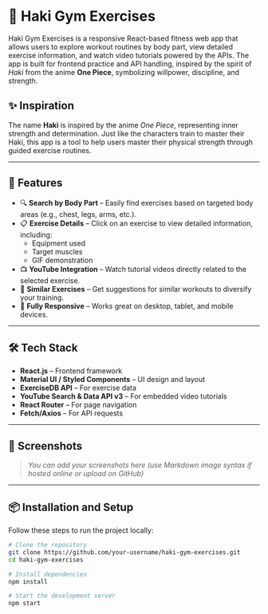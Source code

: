 # 💪 Haki Gym Exercises

Haki Gym Exercises is a responsive React-based fitness web app that allows users to explore workout routines by body part, view detailed exercise information, and watch video tutorials powered by the APIs. The app is built for frontend practice and API handling, inspired by the spirit of *Haki* from the anime **One Piece**, symbolizing willpower, discipline, and strength.

## ✨ Inspiration

The name **Haki** is inspired by the anime *One Piece*, representing inner strength and determination. Just like the characters train to master their Haki, this app is a tool to help users master their physical strength through guided exercise routines.

---

## 🚀 Features

- 🔍 **Search by Body Part** – Easily find exercises based on targeted body areas (e.g., chest, legs, arms, etc.).
- 📋 **Exercise Details** – Click on an exercise to view detailed information, including:
  - Equipment used
  - Target muscles
  - GIF demonstration
- 📺 **YouTube Integration** – Watch tutorial videos directly related to the selected exercise.
- 🧠 **Similar Exercises** – Get suggestions for similar workouts to diversify your training.
- 📱 **Fully Responsive** – Works great on desktop, tablet, and mobile devices.

---

## 🛠️ Tech Stack

- **React.js** – Frontend framework
- **Material UI / Styled Components** – UI design and layout
- **ExerciseDB API** – For exercise data
- **YouTube Search & Data API v3** – For embedded video tutorials
- **React Router** – For page navigation
- **Fetch/Axios** – For API requests

---

## 📸 Screenshots

> *You can add your screenshots here (use Markdown image syntax if hosted online or upload on GitHub)*

---

## 📦 Installation and Setup

Follow these steps to run the project locally:

```bash
# Clone the repository
git clone https://github.com/your-username/haki-gym-exercises.git
cd haki-gym-exercises

# Install dependencies
npm install

# Start the development server
npm start
